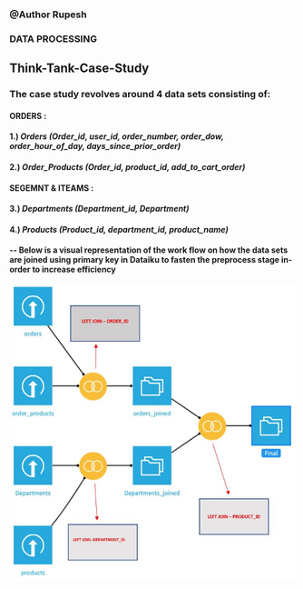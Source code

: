 ### @Author Rupesh

### **DATA PROCESSING**

## Think-Tank-Case-Study

### The case study revolves around 4 data sets consisting of:
#### **ORDERS :**
#### 1.) *Orders (Order_id, user_id, order_number, order_dow, order_hour_of_day, days_since_prior_order)*
#### 2.) *Order_Products (Order_id, product_id, add_to_cart_order)*


#### **SEGEMNT & ITEAMS :**
#### 3.) *Departments (Department_id, Department)*
#### 4.) *Products (Product_id, department_id, product_name)*

#### -- **Below is a visual representation of the work flow on how the data sets are joined using primary key in Dataiku to fasten the preprocess stage in-order to increase efficiency**

<p align="center">
  <img src="assets/Dataflow.JPG">
</p>
